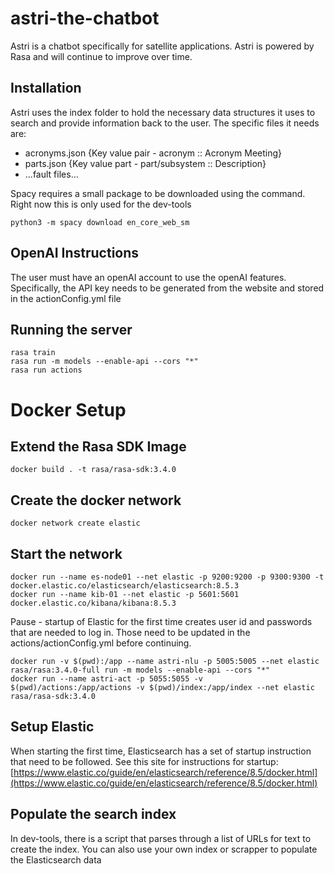 # astri-the-chatbot
Astri is a chatbot specifically for satellite applications. Astri is powered by Rasa and will continue to improve over time.

## Installation
Astri uses the index folder to hold the necessary data structures it uses to search and provide information back to the user. The specific files it needs are:
- acronyms.json {Key value pair - acronym :: Acronym Meeting}
- parts.json {Key value part - part/subsystem :: Description}
- ...fault files...

Spacy requires a small package to be downloaded using the command. Right now this is only used for the dev-tools

    python3 -m spacy download en_core_web_sm

## OpenAI Instructions

The user must have an openAI account to use the openAI features. Specifically, the API key needs to be generated from the website and stored in the actionConfig.yml file

## Running the server

    rasa train
    rasa run -m models --enable-api --cors "*"
    rasa run actions

# Docker Setup

## Extend the Rasa SDK Image

    docker build . -t rasa/rasa-sdk:3.4.0

## Create the docker network

    docker network create elastic

## Start the network

    docker run --name es-node01 --net elastic -p 9200:9200 -p 9300:9300 -t docker.elastic.co/elasticsearch/elasticsearch:8.5.3
    docker run --name kib-01 --net elastic -p 5601:5601 docker.elastic.co/kibana/kibana:8.5.3

Pause - startup of Elastic for the first time creates user id and passwords that are needed to log in. Those need to be updated in the actions/actionConfig.yml before continuing.

    docker run -v $(pwd):/app --name astri-nlu -p 5005:5005 --net elastic rasa/rasa:3.4.0-full run -m models --enable-api --cors "*"
    docker run --name astri-act -p 5055:5055 -v $(pwd)/actions:/app/actions -v $(pwd)/index:/app/index --net elastic rasa/rasa-sdk:3.4.0

## Setup Elastic

When starting the first time, Elasticsearch has a set of startup instruction that need to be followed. See this site for instructions for startup: [https://www.elastic.co/guide/en/elasticsearch/reference/8.5/docker.html](https://www.elastic.co/guide/en/elasticsearch/reference/8.5/docker.html)

## Populate the search index

In dev-tools, there is a script that parses through a list of URLs for text to create the index. You can also use your own index or scrapper to populate the Elasticsearch data